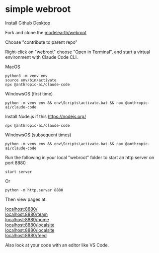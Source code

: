 # simple webroot

Install Github Desktop

Fork and clone the [modelearth/webroot](https://github.com/modelearth/webroot/)

Choose "contribute to parent repo"

Right-click on "webroot" choose "Open in Terminal", and start a virtual environment with Claude Code CLI.

MacOS

	python3 -m venv env
	source env/bin/activate
	npx @anthropic-ai/claude-code

WindowsOS (first time)

<!-- Not sure yet if .bat will be there for all Windows usage. -->

	python -m venv env && env\Scripts\activate.bat && npx @anthropic-ai/claude-code

Install Node.js if this https://nodejs.org/

	npx @anthropic-ai/claude-code

WindowsOS (subsequent times)

	python -m venv env && env\Scripts\activate.bat && npx @anthropic-ai/claude-code


Run the following in your local "webroot" folder to start an http server on port 8880

	start server

Or

	python -m http.server 8880

Then view pages at:

[localhost:8880/](http://localhost:8880/)  
[localhost:8880/team](http://localhost:8880/team/)  
[localhost:8880/home](http://localhost:8880/home/)  
[localhost:8880/localsite](http://localhost:8880/comparison/)  
[localhost:8880/localsite](http://localhost:8880/localsite/)  
[localhost:8880/feed](http://localhost:8880/feed/)  


Also look at your code with an editor like VS Code.